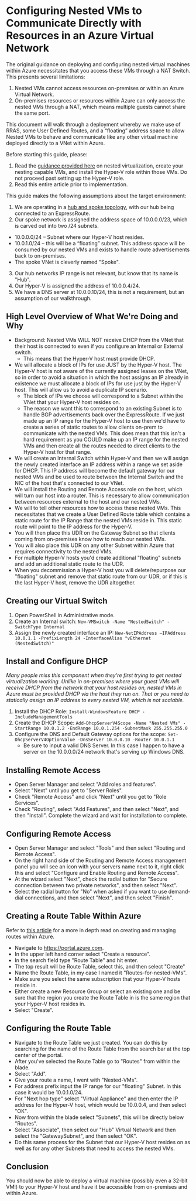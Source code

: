 # Configuring Nested VMs to Communicate Directly with Resources in an Azure Virtual Network
The original guidance on deploying and configuring nested virtual machines within Azure necessitates that you access these VMs through a NAT Switch. This presents several limitations:

1. Nested VMs cannot access resources on-premises or within an Azure Virtual Network.
2. On-premises resources or resources within Azure can only access the nested VMs through a NAT, which means multiple guests cannot share the same port.

This document will walk through a deployment whereby we make use of RRAS, some User Defined Routes, and a “floating” address space to allow Nested VMs to behave and communicate like any other virtual machine deployed directly to a VNet within Azure. 

Before starting this guide, please:
1. Read the [guidance provided here](https://docs.microsoft.com/en-us/azure/virtual-machines/windows/nested-virtualization) on nested virtualization, create your nesting capable VMs, and install the Hyper-V role within those VMs. Do not proceed past setting up the Hyper-V role.
2. Read this entire article prior to implementation.

This guide makes the following assumptions about the target environment:
1. We are operating in a [hub and spoke topology](https://docs.microsoft.com/en-us/azure/architecture/reference-architectures/hybrid-networking/hub-spoke), with our hub being connected to an ExpressRoute.
2. Our spoke network is assigned the address space of 10.0.0.0/23, which is carved out into two /24 subnets.
  * 10.0.0.0/24 – Subnet where our Hyper-V host resides.
  * 10.0.1.0/24 – this will be a “floating” subnet. This address space will be consumed by our nested VMs and exists to handle route advertisements back to on-premises.
  * The spoke VNet is cleverly named "Spoke".
3. Our hub networks IP range is not relevant, but know that its name is "Hub".
4. Our Hyper-V is assigned the address of 10.0.0.4/24.
5. We have a DNS server at 10.0.0.10/24, this is not a requirement, but an assumption of our walkthrough. 
 
## High Level Overview of What We're Doing and Why

* Background: Nested VMs WILL NOT receive DHCP from the VNet that their host is connected to even if you configure an Internal or External switch. 
  * This means that the Hyper-V host must provide DHCP.
* We will allocate a block of IPs for use JUST by the Hyper-V host.  The Hyper-V host is not aware of the currently assigned leases on the VNet, so in order to avoid a situation in which the host assigns an IP already in existence we must allocate a block of IPs for use just by the Hyper-V host. This will allow us to avoid a duplicate IP scenario. 
  * The block of IPs we choose will correspond to a Subnet within the VNet that your Hyper-V host resides on.
  * The reason we want this to correspond to an existing Subnet is to handle BGP advertisements back over the ExpressRoute. If we just made up an IP range for the Hyper-V host to use then we'd have to create a series of static routes to allow clients on-prem to communicate with the nested VMs. This does mean that this isn't a hard requirement as you COULD make up an IP range for the nested VMs and then create all the routes needed to direct clients to the Hyper-V host for that range.
* We will create an Internal Switch within Hyper-V and then we will assign the newly created interface an IP address within a range we set aside for DHCP. This IP address will become the default gateway for our nested VMs and be used to route between the Internal Switch and the NIC of the host that's connected to our VNet.
* We will install the Routing and Remote Access role on the host, which will turn our host into a router.  This is necessary to allow communication between resources external to the host and our nested VMs.
* We will to tell other resources how to access these nested VMs. This necessitates that we create a User Defined Route table which contains a static route for the IP Range that the nested VMs reside in. This static route will point to the IP address for the Hyper-V.
* You will then place this UDR on the Gateway Subnet so that clients coming from on-premises know how to reach our nested VMs.
* You will also place this UDR on any other Subnet within Azure that requires connectivity to the nested VMs.
* For multiple Hyper-V hosts you'd create additional "floating" subnets and add an additional static route to the UDR.
* When you decommission a Hyper-V host you will delete/repurpose our "floating" subnet and remove that static route from our UDR, or if this is the last Hyper-V host, remove the UDR altogether.
 
## Creating our Virtual Switch
1. Open PowerShell in Administrative mode.
2. Create an Internal switch: `New-VMSwitch -Name "NestedSwitch" -SwitchType Internal`
3. Assign the newly created interface an IP: `New-NetIPAddress –IPAddress 10.0.1.1 -PrefixLength 24 -InterfaceAlias "vEthernet (NestedSwitch)"`
 
## Install and Configure DHCP
*Many people miss this component when they're first trying to get nested virtualization working. Unlike in on-premises where your guest VMs will receive DHCP from the network that your host resides on, nested VMs in Azure must be provided DHCP via the host they run on. That or you need to statically assign an IP address to every nested VM, which is not scalable.*

1. Install the DHCP Role: `Install-WindowsFeature DHCP -IncludeManagementTools`
2. Create the DHCP Scope: `Add-DhcpServerV4Scope -Name "Nested VMs" -StartRange 10.0.1.2 -EndRange 10.0.1.254 -SubnetMask 255.255.255.0`
3. Configure the DNS and Default Gateway options for the scope: `Set-DhcpServerV4OptionValue -DnsServer 10.0.0.10 -Router 10.0.1.1`
    * Be sure to input a valid DNS Server. In this case I happen to have a server on the 10.0.0.0/24 network that's serving up Windows DNS.
 
## Installing Remote Access
* Open Server Manager and select "Add roles and features".
* Select "Next" until you get to "Server Roles".
* Check "Remote Access" and click "Next" until you get to "Role Services".
* Check "Routing", select "Add Features", and then select "Next", and then "Install". Complete the wizard and wait for installation to complete.
 
## Configuring Remote Access
* Open Server Manager and select "Tools" and then select "Routing and Remote Access".
* On the right hand side of the Routing and Remote Access management panel you will see an icon with your servers name next to it, right click this and select "Configure and Enable Routing and Remote Access".
* At the wizard select "Next", check the radial button for "Secure connection between two private networks", and then select "Next".
* Select the radial button for "No" when asked if you want to use demand-dial connections, and then select "Next", and then select "Finish".
 
## Creating a Route Table Within Azure
Refer to [this article](https://docs.microsoft.com/en-us/azure/virtual-network/tutorial-create-route-table-portal) for a more in depth read on creating and managing routes within Azure. 
* Navigate to https://portal.azure.com.
* In the upper left hand corner select "Create a resource".
* In the search field type "Route Table" and hit enter.
* The top result will be Route Table, select this, and then select "Create"
* Name the Route Table, in my case I named it "Routes-for-nested-VMs".
* Make sure you select the same subscription that your Hyper-V hosts reside in.
* Either create a new Resource Group or select an existing one and be sure that the region you create the Route Table in is the same region that your Hyper-V host resides in.
* Select "Create".
 
## Configuring the Route Table
* Navigate to the Route Table we just created. You can do this by searching for the name of the Route Table from the search bar at the top center of the portal.
* After you've selected the Route Table go to "Routes" from within the blade.
* Select "Add".
* Give your route a name, I went with "Nested-VMs".
* For address prefix input the IP range for our "floating" Subnet. In this case it would be 10.0.1.0/24.
* For "Next hop type" select "Virtual Appliance" and then enter the IP address for the Hyper-V host, which would be 10.0.0.4, and then select "OK".
* Now from within the blade select "Subnets", this will be directly below "Routes".
* Select "Associate", then select our "Hub" Virtual Network and then select the "GatewaySubnet", and then select "OK".
* Do this same process for the Subnet that our Hyper-V host resides on as well as for any other Subnets that need to access the nested VMs.
 
## Conclusion
You should now be able to deploy a virtual machine (possibly even a 32-bit VM!) to your Hyper-V host and have it be accessible from on-premises and within Azure.
